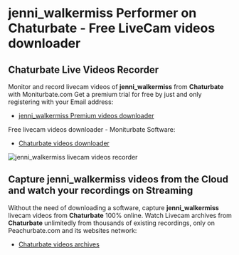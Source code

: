 # jenni_walkermiss Performer on Chaturbate - Free LiveCam videos downloader

## Chaturbate Live Videos Recorder

Monitor and record livecam videos of **jenni_walkermiss** from **Chaturbate** with Moniturbate.com
Get a premium trial for free by just and only registering with your Email address:
* [jenni_walkermiss Premium videos downloader](https://moniturbate.com/request-demo-licence-key.html)

Free livecam videos downloader - Moniturbate Software:
* [Chaturbate videos downloader](https://moniturbate.com/moniturbate-download-software.html)

![jenni_walkermiss livecam videos recorder](https://peachurnet.com/templates/moniturbate-software.png)


## Capture jenni_walkermiss videos from the Cloud and watch your recordings on Streaming

Without the need of downloading a software, capture **jenni_walkermiss** livecam videos from **Chaturbate** 100% online.
Watch Livecam archives from **Chaturbate** unlimitedly from thousands of existing recordings, only on Peachurbate.com and its websites network:
* [Chaturbate videos archives](https://peachurnet.com/)